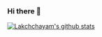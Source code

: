 ### Hi there 👋

<!--
**lakchchayam/Lakchchayam** is a ✨ _special_ ✨ repository because its `README.md` (this file) appears on your GitHub profile.

Here are some ideas to get you started:

- 🔭 I’m currently working on Data Science Projects
- 🌱 I’m currently making my own Virtual Assistant
- 📫 How to reach me: ...
- 😄 Pronouns: ...
- ⚡ Fun fact: ...
-->
[![Lakchchayam's github stats](https://github-readme-stats.vercel.app/api?username=lakchchayam)](https://github.com/lakchchayam/github-readme-stats)

